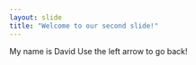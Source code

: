 ```yaml
---
layout: slide
title: "Welcome to our second slide!"
---
```

My name is David
Use the left arrow to go back!
